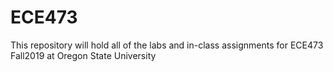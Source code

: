 # ECE473
This repository will hold all of the labs and in-class assignments for ECE473 Fall2019 at Oregon State University 
